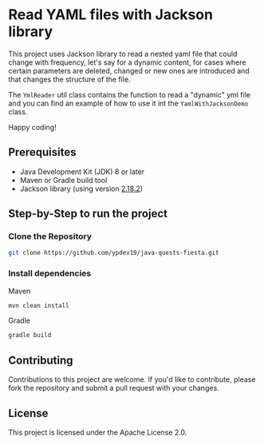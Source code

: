 # Read YAML files with Jackson library

This project uses Jackson library to read a nested yaml file that could change with frequency, let's say for a dynamic content, for cases where certain parameters are deleted, changed or new ones are introduced and that changes the structure of the file. 

The `YmlReader` util class contains the function to read a "dynamic" yml file and you can find an example of how to use it int the `YamlWithJacksonDemo` class.

Happy coding!

## Prerequisites
- Java Development Kit (JDK) 8 or later
- Maven or Gradle build tool
- Jackson library (using version [2.18.2](https://mvnrepository.com/artifact/com.fasterxml.jackson.core/jackson-databind/2.18.2))

## Step-by-Step to run the project

### Clone the Repository
```bash
git clone https://github.com/ypdev19/java-quests-fiesta.git
```

### Install dependencies

Maven
```bash
mvn clean install
```

Gradle
```bash
gradle build
```

## Contributing
Contributions to this project are welcome. If you'd like to contribute, please fork the repository and submit a pull request with your changes.

## License
This project is licensed under the Apache License 2.0.
